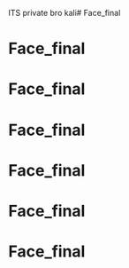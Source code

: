 ITS private bro
kali# Face_final
# Face_final
# Face_final
# Face_final
# Face_final
# Face_final
# Face_final
